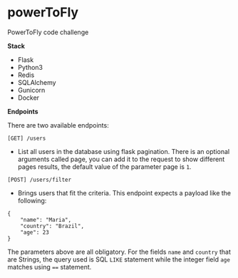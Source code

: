 # powerToFly
PowerToFly code challenge

**Stack**
- Flask
- Python3
- Redis
- SQLAlchemy
- Gunicorn
- Docker

**Endpoints**

There are two available endpoints:

`[GET] /users`
- List all users in the database using flask pagination. There is an optional arguments called page, you can add it to
the request to show different pages results, the default value of the parameter page is `1`.

`[POST] /users/filter`
- Brings users that fit the criteria. This endpoint expects a payload like the following:
```
{
    "name": "Maria",
    "country": "Brazil",
    "age": 23
}
```

The parameters above are all obligatory.
For the fields `name` and `country` that are Strings, the query used is SQL `LIKE` statement while the integer field
`age` matches using `==` statement.
